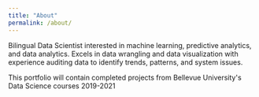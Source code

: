 ```yaml
---
title: "About"
permalink: /about/
---
```


Bilingual Data Scientist interested in machine learning, predictive analytics, and data analytics. Excels in data wrangling and data visualization with experience auditing data to identify trends, patterns, and system issues.


This portfolio will contain completed projects from Bellevue University's Data Science courses 2019-2021
